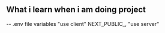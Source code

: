 ## What i learn when i am doing project
-- .env file variables
"use client" NEXT_PUBLIC_<NAME>,
"use server" <NAME>
